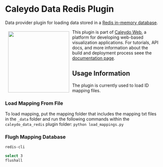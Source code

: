 # Caleydo Data Redis Plugin

Data provider plugin for loading data stored in a [Redis in-memory database](http://redis.io/).

<a href="https://d3js.org"><img src="http://caleydo.org/assets/images/logos/caleydo.svg" align="left" width="200px" hspace="10" vspace="6"></a>
This plugin is part of [Caleydo Web](http://caleydo.org/), a platform for developing web-based visualization applications. For tutorials, API docs, and more information about the build and deployment process seee the [documentation page](http://caleydo.org/documentation).

## Usage Information

The plugin is currently used to load ID mapping files.

### Load Mapping From File

To load mapping, put the mapping folder that includes the mapping txt files in the ```_data``` folder and run the following commands within the ```caleydo_data_redis``` plugin folder:
```python load_mappings.py```

### Flugh Mapping Database

```bash
redis-cli

select 3
flushall
```

